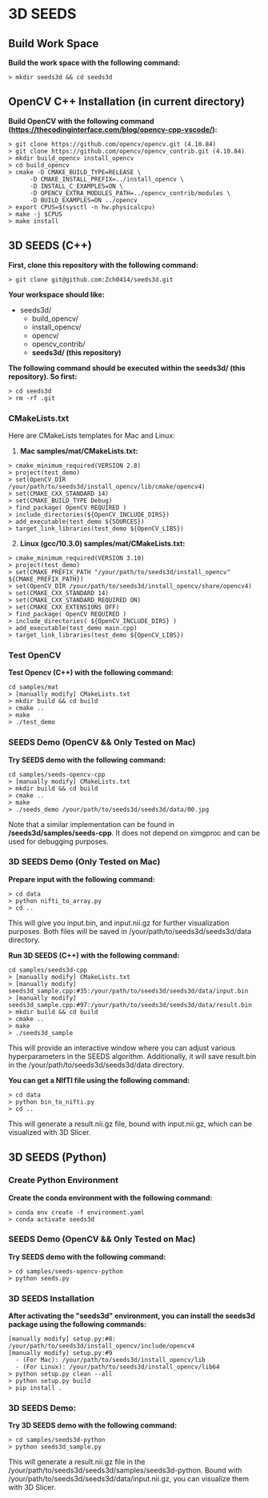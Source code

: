 # 3D SEEDS

## Build Work Space

**Build the work space with the following command:**
```
> mkdir seeds3d && cd seeds3d
```

## OpenCV C++ Installation (in current directory)

**Build OpenCV with the following command (https://thecodinginterface.com/blog/opencv-cpp-vscode/):**
```
> git clone https://github.com/opencv/opencv.git (4.10.84)
> git clone https://github.com/opencv/opencv_contrib.git (4.10.84)
> mkdir build_opencv install_opencv
> cd build_opencv
> cmake -D CMAKE_BUILD_TYPE=RELEASE \
      -D CMAKE_INSTALL_PREFIX=../install_opencv \
      -D INSTALL_C_EXAMPLES=ON \
      -D OPENCV_EXTRA_MODULES_PATH=../opencv_contrib/modules \
      -D BUILD_EXAMPLES=ON ../opencv
> export CPUS=$(sysctl -n hw.physicalcpu)
> make -j $CPUS
> make install
```

## 3D SEEDS (C++)

**First, clone this repository with the following command:**
```
> git clone git@github.com:Zch0414/seeds3d.git
```

**Your workspace should like:**
- seeds3d/
  - build_opencv/
  - install_opencv/
  - opencv/
  - opencv_contrib/
  - **seeds3d/ (this repository)**
    
**The following command should be executed within the **seeds3d/ (this repository)**. So first:**
```
> cd seeds3d
> rm -rf .git
```

### CMakeLists.txt

Here are CMakeLists templates for Mac and Linux:

1. **Mac samples/mat/CMakeLists.txt:**
```
> cmake_minimum_required(VERSION 2.8)
> project(test_demo)
> set(OpenCV_DIR /your/path/to/seeds3d/install_opencv/lib/cmake/opencv4)
> set(CMAKE_CXX_STANDARD 14)
> set(CMAKE_BUILD_TYPE Debug)
> find_package( OpenCV REQUIRED )
> include_directories(${OpenCV_INCLUDE_DIRS})
> add_executable(test_demo ${SOURCES})
> target_link_libraries(test_demo ${OpenCV_LIBS})
```

2. **Linux (gcc/10.3.0) samples/mat/CMakeLists.txt:**
```
> cmake_minimum_required(VERSION 3.10)
> project(test_demo)
> set(CMAKE_PREFIX_PATH "/your/path/to/seeds3d/install_opencv" ${CMAKE_PREFIX_PATH})
> set(OpenCV_DIR /your/path/to/seeds3d/install_opencv/share/opencv4)
> set(CMAKE_CXX_STANDARD 14)
> set(CMAKE_CXX_STANDARD_REQUIRED ON)
> set(CMAKE_CXX_EXTENSIONS OFF)
> find_package( OpenCV REQUIRED )
> include_directories( ${OpenCV_INCLUDE_DIRS} )
> add_executable(test_demo main.cpp)
> target_link_libraries(test_demo ${OpenCV_LIBS})
```

### Test OpenCV

**Test Opencv (C++) with the following command:**
```
cd samples/mat
> [manually modify] CMakeLists.txt
> mkdir build && cd build
> cmake ..
> make
> ./test_demo
```

### SEEDS Demo (OpenCV && Only Tested on Mac)

**Try SEEDS demo with the following command:**
```
cd samples/seeds-opencv-cpp
> [manually modify] CMakeLists.txt
> mkdir build && cd build
> cmake ..
> make
> ./seeds_demo /your/path/to/seeds3d/seeds3d/data/00.jpg
```

Note that a similar implementation can be found in **/seeds3d/samples/seeds-cpp**. It does not depend on ximgproc and can be used for debugging purposes.

### 3D SEEDS Demo (Only Tested on Mac)

**Prepare input with the following command:**
```
> cd data
> python nifti_to_array.py
> cd ..
```

This will give you input.bin, and input.nii.gz for further visualization purposes. 
Both files will be saved in /your/path/to/seeds3d/seeds3d/data directory.

**Run 3D SEEDS (C++) with the following command:**
```
cd samples/seeds3d-cpp
> [manually modify] CMakeLists.txt
> [manually modify] seeds3d_sample.cpp:#35:/your/path/to/seeds3d/seeds3d/data/input.bin
> [manually modify] seeds3d_sample.cpp:#97:/your/path/to/seeds3d/seeds3d/data/result.bin
> mkdir build && cd build
> cmake ..
> make
> ./seeds3d_sample
```

This will provide an interactive window where you can adjust various hyperparameters in the SEEDS algorithm. 
Additionally, it will save result.bin in the /your/path/to/seeds3d/seeds3d/data directory.

**You can get a NIfTI file using the following command:**
```
> cd data
> python bin_to_nifti.py
> cd ..
```

This will generate a result.nii.gz file, bound with input.nii.gz, which can be visualized with 3D Slicer.

## 3D SEEDS (Python)

### Create Python Environment

**Create the conda environment with the following command:**
```
> conda env create -f environment.yaml
> conda activate seeds3d
```

### SEEDS Demo (OpenCV && Only Tested on Mac)

**Try SEEDS demo with the following command:**
```
> cd samples/seeds-opencv-python
> python seeds.py
```

### 3D SEEDS Installation

**After activating the "seeds3d" environment, you can install the seeds3d package using the following commands:**
```
[manually modify] setup.py:#8: /your/path/to/seeds3d/install_opencv/include/opencv4
[manually modify] setup.py:#9
  - (For Mac): /your/path/to/seeds3d/install_opencv/lib
  - (For Linux): /your/path/to/seeds3d/install_opencv/lib64
> python setup.py clean --all
> python setup.py build
> pip install .
```

### 3D SEEDS Demo:

**Try 3D SEEDS demo with the following command:**
```
> cd samples/seeds3d-python
> python seeds3d_sample.py
```

This will generate a result.nii.gz file in the /your/path/to/seeds3d/seeds3d/samples/seeds3d-python.
Bound with /your/path/to/seeds3d/seeds3d/data/input.nii.gz, you can visualize them with 3D Slicer.
